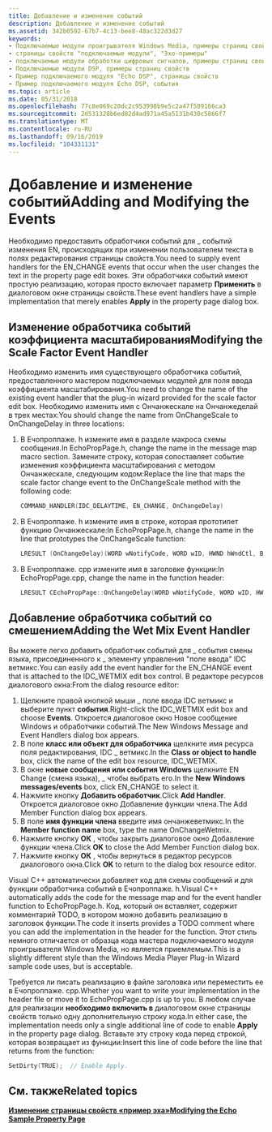 ```yaml
---
title: Добавление и изменение событий
description: Добавление и изменение событий
ms.assetid: 342b0592-67b7-4c13-bee8-48ac322d3d27
keywords:
- Подключаемые модули проигрывателя Windows Media, примеры страниц свойств Echo
- страницы свойств "подключаемые модули", "Эхо-примеры"
- подключаемые модули обработки цифровых сигналов, примеры страниц свойств
- Подключаемые модули DSP, примеры страниц свойств
- Пример подключаемого модуля "Echo DSP", страницы свойств
- Пример подключаемого модуля Echo DSP, события
ms.topic: article
ms.date: 05/31/2018
ms.openlocfilehash: 77c8e069c20dc2c953998b9e5c2a47f509166ca3
ms.sourcegitcommit: 2d531328b6ed82d4ad971a45a5131b430c5866f7
ms.translationtype: MT
ms.contentlocale: ru-RU
ms.lasthandoff: 09/16/2019
ms.locfileid: "104331131"
---
```

# <a name="adding-and-modifying-the-events"></a><span data-ttu-id="4be39-109">Добавление и изменение событий</span><span class="sxs-lookup"><span data-stu-id="4be39-109">Adding and Modifying the Events</span></span>

<span data-ttu-id="4be39-110">Необходимо предоставить обработчики событий для \_ событий изменения EN, происходящих при изменении пользователем текста в полях редактирования страницы свойств.</span><span class="sxs-lookup"><span data-stu-id="4be39-110">You need to supply event handlers for the EN\_CHANGE events that occur when the user changes the text in the property page edit boxes.</span></span> <span data-ttu-id="4be39-111">Эти обработчики событий имеют простую реализацию, которая просто включает параметр **Применить** в диалоговом окне страницы свойств.</span><span class="sxs-lookup"><span data-stu-id="4be39-111">These event handlers have a simple implementation that merely enables **Apply** in the property page dialog box.</span></span>

## <a name="modifying-the-scale-factor-event-handler"></a><span data-ttu-id="4be39-112">Изменение обработчика событий коэффициента масштабирования</span><span class="sxs-lookup"><span data-stu-id="4be39-112">Modifying the Scale Factor Event Handler</span></span>

<span data-ttu-id="4be39-113">Необходимо изменить имя существующего обработчика событий, предоставленного мастером подключаемых модулей для поля ввода коэффициента масштабирования.</span><span class="sxs-lookup"><span data-stu-id="4be39-113">You need to change the name of the existing event handler that the plug-in wizard provided for the scale factor edit box.</span></span> <span data-ttu-id="4be39-114">Необходимо изменить имя с Ончанжескале на Ончанжеделай в трех местах:</span><span class="sxs-lookup"><span data-stu-id="4be39-114">You should change the name from OnChangeScale to OnChangeDelay in three locations:</span></span>

1.  <span data-ttu-id="4be39-115">В Ечопроппаже. h измените имя в разделе макроса схемы сообщения.</span><span class="sxs-lookup"><span data-stu-id="4be39-115">In EchoPropPage.h, change the name in the message map macro section.</span></span> <span data-ttu-id="4be39-116">Замените строку, которая сопоставляет событие изменения коэффициента масштабирования с методом Ончанжескале, следующим кодом:</span><span class="sxs-lookup"><span data-stu-id="4be39-116">Replace the line that maps the scale factor change event to the OnChangeScale method with the following code:</span></span>
    ```C++
    COMMAND_HANDLER(IDC_DELAYTIME, EN_CHANGE, OnChangeDelay)
    
    ```

    

2.  <span data-ttu-id="4be39-117">В Ечопроппаже. h измените имя в строке, которая прототипет функцию Ончанжескале:</span><span class="sxs-lookup"><span data-stu-id="4be39-117">In EchoPropPage.h, change the name in the line that prototypes the OnChangeScale function:</span></span>
    ```C++
    LRESULT (OnChangeDelay)(WORD wNotifyCode, WORD wID, HWND hWndCtl, BOOL& bHandled);
    
    ```

    

3.  <span data-ttu-id="4be39-118">В Ечопроппаже. cpp измените имя в заголовке функции:</span><span class="sxs-lookup"><span data-stu-id="4be39-118">In EchoPropPage.cpp, change the name in the function header:</span></span>
    ```C++
    LRESULT CEchoPropPage::OnChangeDelay(WORD wNotifyCode, WORD wID, HWND hWndCtl, BOOL& bHandled)
    
    ```

    

## <a name="adding-the-wet-mix-event-handler"></a><span data-ttu-id="4be39-119">Добавление обработчика событий со смешением</span><span class="sxs-lookup"><span data-stu-id="4be39-119">Adding the Wet Mix Event Handler</span></span>

<span data-ttu-id="4be39-120">Вы можете легко добавить обработчик событий для \_ события смены языка, присоединенного к \_ элементу управления "поле ввода" IDC ветмикс.</span><span class="sxs-lookup"><span data-stu-id="4be39-120">You can easily add the event handler for the EN\_CHANGE event that is attached to the IDC\_WETMIX edit box control.</span></span> <span data-ttu-id="4be39-121">В редакторе ресурсов диалогового окна:</span><span class="sxs-lookup"><span data-stu-id="4be39-121">From the dialog resource editor:</span></span>

1.  <span data-ttu-id="4be39-122">Щелкните правой кнопкой мыши \_ поле ввода IDC ветмикс и выберите пункт **события**.</span><span class="sxs-lookup"><span data-stu-id="4be39-122">Right-click the IDC\_WETMIX edit box and choose **Events**.</span></span> <span data-ttu-id="4be39-123">Откроется диалоговое окно Новое сообщение Windows и обработчики событий.</span><span class="sxs-lookup"><span data-stu-id="4be39-123">The New Windows Message and Event Handlers dialog box appears.</span></span>
2.  <span data-ttu-id="4be39-124">В поле **класс или объект для обработчика** щелкните имя ресурса поля редактирования, IDC \_ ветмикс.</span><span class="sxs-lookup"><span data-stu-id="4be39-124">In the **Class or object to handle** box, click the name of the edit box resource, IDC\_WETMIX.</span></span>
3.  <span data-ttu-id="4be39-125">В окне **новые сообщения или события Windows** щелкните EN Change (смена языка), \_ чтобы выбрать его.</span><span class="sxs-lookup"><span data-stu-id="4be39-125">In the **New Windows messages/events** box, click EN\_CHANGE to select it.</span></span>
4.  <span data-ttu-id="4be39-126">Нажмите кнопку **Добавить обработчик**.</span><span class="sxs-lookup"><span data-stu-id="4be39-126">Click **Add Handler**.</span></span> <span data-ttu-id="4be39-127">Откроется диалоговое окно Добавление функции члена.</span><span class="sxs-lookup"><span data-stu-id="4be39-127">The Add Member Function dialog box appears.</span></span>
5.  <span data-ttu-id="4be39-128">В поле **имя функции члена** введите имя ончанжеветмикс.</span><span class="sxs-lookup"><span data-stu-id="4be39-128">In the **Member function name** box, type the name OnChangeWetmix.</span></span>
6.  <span data-ttu-id="4be39-129">Нажмите кнопку **ОК** , чтобы закрыть диалоговое окно Добавление функции члена.</span><span class="sxs-lookup"><span data-stu-id="4be39-129">Click **OK** to close the Add Member Function dialog box.</span></span>
7.  <span data-ttu-id="4be39-130">Нажмите кнопку **ОК** , чтобы вернуться в редактор ресурсов диалогового окна.</span><span class="sxs-lookup"><span data-stu-id="4be39-130">Click **OK** to return to the dialog box resource editor.</span></span>

<span data-ttu-id="4be39-131">Visual C++ автоматически добавляет код для схемы сообщений и для функции обработчика событий в Ечопроппаже. h.</span><span class="sxs-lookup"><span data-stu-id="4be39-131">Visual C++ automatically adds the code for the message map and for the event handler function to EchoPropPage.h.</span></span> <span data-ttu-id="4be39-132">Код, который он вставляет, содержит комментарий TODO, в котором можно добавить реализацию в заголовок функции.</span><span class="sxs-lookup"><span data-stu-id="4be39-132">The code it inserts provides a TODO comment where you can add the implementation in the header for the function.</span></span> <span data-ttu-id="4be39-133">Этот стиль немного отличается от образца кода мастера подключаемого модуля проигрывателя Windows Media, но является приемлемым.</span><span class="sxs-lookup"><span data-stu-id="4be39-133">This is a slightly different style than the Windows Media Player Plug-in Wizard sample code uses, but is acceptable.</span></span>

<span data-ttu-id="4be39-134">Требуется ли писать реализацию в файле заголовка или переместить ее в Ечопроппаже. cpp.</span><span class="sxs-lookup"><span data-stu-id="4be39-134">Whether you want to write your implementation in the header file or move it to EchoPropPage.cpp is up to you.</span></span> <span data-ttu-id="4be39-135">В любом случае для реализации **необходимо включить в** диалоговом окне страницы свойств только одну дополнительную строку кода.</span><span class="sxs-lookup"><span data-stu-id="4be39-135">In either case, the implementation needs only a single additional line of code to enable **Apply** in the property page dialog.</span></span> <span data-ttu-id="4be39-136">Вставьте эту строку кода перед строкой, которая возвращает из функции:</span><span class="sxs-lookup"><span data-stu-id="4be39-136">Insert this line of code before the line that returns from the function:</span></span>


```C++
SetDirty(TRUE);  // Enable Apply.

```



## <a name="related-topics"></a><span data-ttu-id="4be39-137">См. также</span><span class="sxs-lookup"><span data-stu-id="4be39-137">Related topics</span></span>

<dl> <dt>

[<span data-ttu-id="4be39-138">**Изменение страницы свойств «пример эха»**</span><span class="sxs-lookup"><span data-stu-id="4be39-138">**Modifying the Echo Sample Property Page**</span></span>](modifying-the-echo-sample-property-page.md)
</dt> </dl>

 

 





